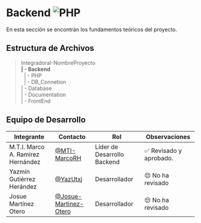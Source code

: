 # Backend  ![PHP](https://img.shields.io/badge/PHP-777BB4?style=for-the-badge&logo=php&logoColor=white)


 En esta sección se encontrán los fundamentos teóricos del proyecto.
## Estructura de Archivos

>IntegradoraI-NombreProyecto<br>
>**| - Backend** <br>
>&nbsp;&nbsp;| - PHP<br>
>&nbsp;&nbsp;| - DB_Connetion<br>
>| - Database<br>
>| - Documentation<br>
>| - FrontEnd


## Equipo de Desarrollo

|Integrante|Contacto|Rol|Observaciones|
|------------|--------|---|---|
|M.T.I. Marco A. Ramírez Hernández|[@MTI-MarcoRH](https://github.com/MTI-MarcoRH)|Líder de Desarrollo Backend|✅ Revisado y aprobado.|
|Yazmín Gutiérrez Herández|[@YazUtxj](https://github.com/YazUtxj)|Desarrollador|😔 No ha revisado|
|Josue Martínez Otero|[@Josue-Martinez-Otero](https://github.com/Josue-Martinez-Otero)|Desarrollador|😔 No ha revisado |